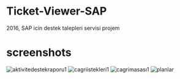 # Ticket-Viewer-SAP
2016, SAP icin destek talepleri servisi projem

# screenshots
![aktivitedestekraporu1](https://user-images.githubusercontent.com/12815851/96366161-84ea4900-114e-11eb-8a7f-c81d2cb13a29.JPG)
![cagriistekleri1](https://user-images.githubusercontent.com/12815851/96366164-874ca300-114e-11eb-926a-589bad838541.JPG)
![cagrimasası1](https://user-images.githubusercontent.com/12815851/96366166-87e53980-114e-11eb-81f7-810a8379421f.JPG)
![planlar](https://user-images.githubusercontent.com/12815851/96366168-887dd000-114e-11eb-89dc-c5cb390af32e.JPG)
